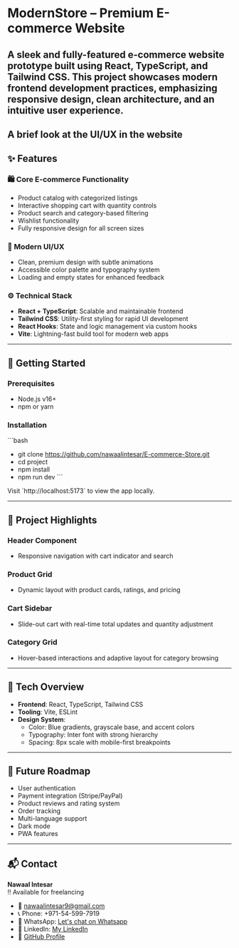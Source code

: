 
# ModernStore – Premium E-commerce Website
A sleek and fully-featured e-commerce website prototype built using React, TypeScript, and Tailwind CSS. This project showcases modern frontend development practices, emphasizing responsive design, clean architecture, and an intuitive user experience.
---
## A brief look at the UI/UX in the website

## ✨ Features

### 🛍️ Core E-commerce Functionality
- Product catalog with categorized listings
- Interactive shopping cart with quantity controls
- Product search and category-based filtering
- Wishlist functionality
- Fully responsive design for all screen sizes

### 🎨 Modern UI/UX
- Clean, premium design with subtle animations
- Accessible color palette and typography system
- Loading and empty states for enhanced feedback

### ⚙️ Technical Stack
- **React + TypeScript**: Scalable and maintainable frontend
- **Tailwind CSS**: Utility-first styling for rapid UI development
- **React Hooks**: State and logic management via custom hooks
- **Vite**: Lightning-fast build tool for modern web apps

---

## 🚀 Getting Started

### Prerequisites
- Node.js v16+
- npm or yarn

### Installation

\`\`\`bash
- git clone https://github.com/nawaalintesar/E-commerce-Store.git
- cd project
- npm install
- npm run dev
\`\`\`

Visit \`http://localhost:5173\` to view the app locally.

---

## 🧠 Project Highlights

### Header Component
- Responsive navigation with cart indicator and search

### Product Grid
- Dynamic layout with product cards, ratings, and pricing

### Cart Sidebar
- Slide-out cart with real-time total updates and quantity adjustment

### Category Grid
- Hover-based interactions and adaptive layout for category browsing

---

## 🧩 Tech Overview

- **Frontend**: React, TypeScript, Tailwind CSS
- **Tooling**: Vite, ESLint
- **Design System**:
  - Color: Blue gradients, grayscale base, and accent colors
  - Typography: Inter font with strong hierarchy
  - Spacing: 8px scale with mobile-first breakpoints

---

## 🔮 Future Roadmap

- User authentication
- Payment integration (Stripe/PayPal)
- Product reviews and rating system
- Order tracking
- Multi-language support
- Dark mode
- PWA features
---

## 📬 Contact
**Nawaal Intesar**  
!! Available for freelancing
- 📧 nawaalintesar9@gmail.com
- 📞 Phone: +971-54-599-7919 
- 💬 WhatsApp: [Let's chat on Whatsapp](https://wa.me/971545997919)  
- 🔗 LinkedIn: [My LinkedIn](https://www.linkedin.com/in/yourusername)
- 🔗 [GitHub Profile](https://github.com/nawaalintesar) 

